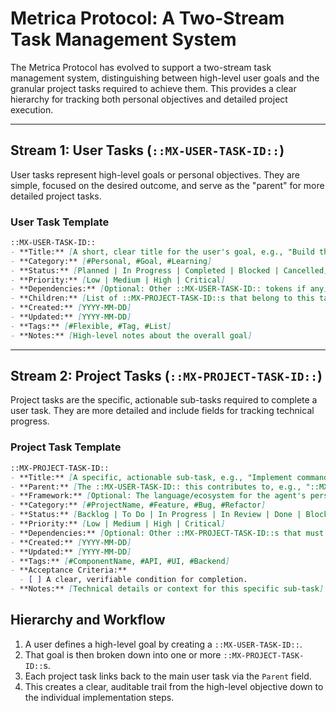 # Metrica Protocol: A Two-Stream Task Management System

The Metrica Protocol has evolved to support a two-stream task management system, distinguishing between high-level user goals and the granular project tasks required to achieve them. This provides a clear hierarchy for tracking both personal objectives and detailed project execution.

---

## Stream 1: User Tasks (`::MX-USER-TASK-ID::`)

User tasks represent high-level goals or personal objectives. They are simple, focused on the desired outcome, and serve as the "parent" for more detailed project tasks.

### User Task Template

```markdown
::MX-USER-TASK-ID::  
- **Title:** [A short, clear title for the user's goal, e.g., "Build the TUI application"]  
- **Category:** [#Personal, #Goal, #Learning]  
- **Status:** [Planned | In Progress | Completed | Blocked | Cancelled]  
- **Priority:** [Low | Medium | High | Critical]  
- **Dependencies:** [Optional: Other ::MX-USER-TASK-ID:: tokens if any]  
- **Children:** [List of ::MX-PROJECT-TASK-ID::s that belong to this task]
- **Created:** [YYYY-MM-DD]  
- **Updated:** [YYYY-MM-DD]
- **Tags:** [#Flexible, #Tag, #List]  
- **Notes:** [High-level notes about the overall goal]
```

---

## Stream 2: Project Tasks (`::MX-PROJECT-TASK-ID::`)

Project tasks are the specific, actionable sub-tasks required to complete a user task. They are more detailed and include fields for tracking technical progress.

### Project Task Template

```markdown
::MX-PROJECT-TASK-ID::  
- **Title:** [A specific, actionable sub-task, e.g., "Implement command parser"]  
- **Parent:** [The ::MX-USER-TASK-ID:: this contributes to, e.g., "::MX-USER-TASK-2025071801:: Finish TUI App"]
- **Framework:** [Optional: The language/ecosystem for the agent's persona, e.g., Python, Node.js, Rust]
- **Category:** [#ProjectName, #Feature, #Bug, #Refactor]  
- **Status:** [Backlog | To Do | In Progress | In Review | Done | Blocked]  
- **Priority:** [Low | Medium | High | Critical]  
- **Dependencies:** [Optional: Other ::MX-PROJECT-TASK-ID::s that must be completed first]  
- **Created:** [YYYY-MM-DD]
- **Updated:** [YYYY-MM-DD]
- **Tags:** [#ComponentName, #API, #UI, #Backend]  
- **Acceptance Criteria:**
  - [ ] A clear, verifiable condition for completion.
- **Notes:** [Technical details or context for this specific sub-task]
```

## Hierarchy and Workflow

1.  A user defines a high-level goal by creating a `::MX-USER-TASK-ID::`.
2.  That goal is then broken down into one or more `::MX-PROJECT-TASK-ID::`s.
3.  Each project task links back to the main user task via the `Parent` field.
4.  This creates a clear, auditable trail from the high-level objective down to the individual implementation steps.